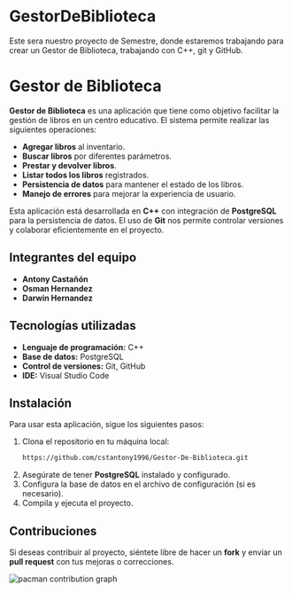 
# GestorDeBiblioteca

Este sera nuestro proyecto de Semestre, donde estaremos trabajando para crear un Gestor de Biblioteca, trabajando con C++, git y GitHub.

# Gestor de Biblioteca

**Gestor de Biblioteca** es una aplicación que tiene como objetivo facilitar la gestión de libros en un centro educativo. El sistema permite realizar las siguientes operaciones:

- **Agregar libros** al inventario.
- **Buscar libros** por diferentes parámetros.
- **Prestar y devolver libros**.
- **Listar todos los libros** registrados.
- **Persistencia de datos** para mantener el estado de los libros.
- **Manejo de errores** para mejorar la experiencia de usuario.

Esta aplicación está desarrollada en **C++** con integración de **PostgreSQL** para la persistencia de datos. El uso de **Git** nos permite controlar versiones y colaborar eficientemente en el proyecto.

## Integrantes del equipo

- **Antony Castañón**
- **Osman Hernandez**
- **Darwin Hernandez**

## Tecnologías utilizadas

- **Lenguaje de programación:** C++
- **Base de datos:** PostgreSQL
- **Control de versiones:** Git, GitHub
- **IDE:** Visual Studio Code

## Instalación

Para usar esta aplicación, sigue los siguientes pasos:

1. Clona el repositorio en tu máquina local:
    ```bash
    https://github.com/cstantony1996/Gestor-De-Biblioteca.git
    ```
2. Asegúrate de tener **PostgreSQL** instalado y configurado.
3. Configura la base de datos en el archivo de configuración (si es necesario).
4. Compila y ejecuta el proyecto.

## Contribuciones

Si deseas contribuir al proyecto, siéntete libre de hacer un **fork** y enviar un **pull request** con tus mejoras o correcciones. 

<picture>
  <source media="(prefers-color-scheme: dark)" srcset="https://raw.githubusercontent.com/cstantony1996/cstantony1996/output/pacman-contribution-graph-dark.svg">
  <source media="(prefers-color-scheme: light)" srcset="https://raw.githubusercontent.com/cstantony1996/cstantony1996/output/pacman-contribution-graph.svg">
  <img alt="pacman contribution graph" src="https://raw.githubusercontent.com/cstantony1996/cstantony1996/output/pacman-contribution-graph.svg">
</picture>

###
